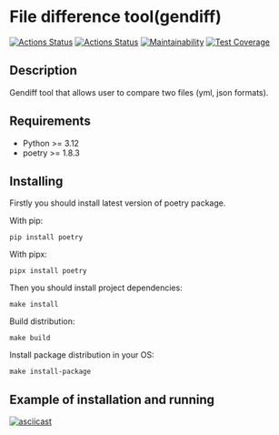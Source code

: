 # File difference tool(gendiff)
[![Actions Status](https://github.com/TolkienRools/python-project-50/actions/workflows/hexlet-check.yml/badge.svg)](https://github.com/TolkienRools/python-project-50/actions)
[![Actions Status](https://github.com/TolkienRools/python-project-50/actions/workflows/test-diff-checker.yml/badge.svg)](https://github.com/TolkienRools/python-project-50/actions)
[![Maintainability](https://api.codeclimate.com/v1/badges/4f307e1c3959ab27e081/maintainability)](https://codeclimate.com/github/TolkienRools/python-project-50/maintainability)
[![Test Coverage](https://api.codeclimate.com/v1/badges/4f307e1c3959ab27e081/test_coverage)](https://codeclimate.com/github/TolkienRools/python-project-50/test_coverage)

## Description

Gendiff tool that allows user to compare two files (yml, json formats).

## Requirements

- Python >= 3.12
- poetry >= 1.8.3

## Installing

Firstly you should install latest version of poetry package.

With pip:

```shell
pip install poetry
```

With pipx:

```shell
pipx install poetry
```

Then you should install project dependencies:

```shell
make install
```

Build distribution:

```shell
make build
```

Install package distribution in your OS:

```shell
make install-package
```

## Example of installation and running

[![asciicast](https://asciinema.org/a/hFrk3NFfyXxWRuyZII7VnXXie.svg)](https://asciinema.org/a/hFrk3NFfyXxWRuyZII7VnXXie)
